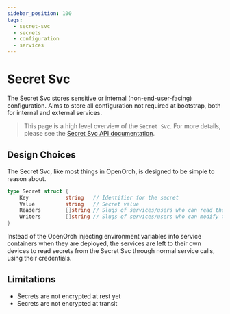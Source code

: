```yaml
---
sidebar_position: 100
tags:
  - secret-svc
  - secrets
  - configuration
  - services
---
```


# Secret Svc

The Secret Svc stores sensitive or internal (non-end-user-facing) configuration. Aims to store all configuration not required at bootstrap, both for internal and external services.

> This page is a high level overview of the `Secret Svc`. For more details, please see the [Secret Svc API documentation](/docs/openorch/read-secret).

## Design Choices

The Secret Svc, like most things in OpenOrch, is designed to be simple to reason about.

```go
type Secret struct {
	Key            string   // Identifier for the secret
	Value          string   // Secret value
	Readers        []string // Slugs of services/users who can read the secret
	Writers        []string // Slugs of services/users who can modify the secret
}
```

Instead of the OpenOrch injecting environment variables into service containers when they are deployed, the services are left to their own devices to read secrets from the Secret Svc through normal service calls, using their credentials.

## Limitations

- Secrets are not encrypted at rest yet
- Secrets are not encrypted at transit
